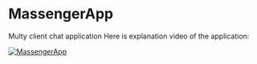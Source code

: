 # MassengerApp
Multy client chat application 
Here is explanation video of the application:


[![MassengerApp](https://img.youtube.com/vi/Pz_HzWxegk4/0.jpg)](https://www.youtube.com/watch?v=Pz_HzWxegk4)

